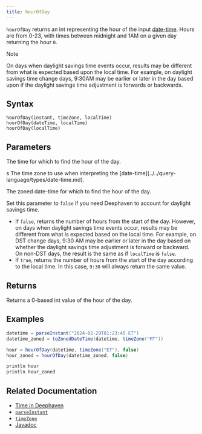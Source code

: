 ```yaml
---
title: hourOfDay
---
```


`hourOfDay` returns an int representing the hour of the input [date-time](../../query-language/types/date-time.md). Hours are from 0-23, with times between midnight and 1AM on a given day returning the hour `0`.

> [!NOTE]
> On days when daylight savings time events occur, results may be different from what is expected based upon the local time. For example, on daylight savings time change days, 9:30AM may be earlier or later in the day based upon if the daylight savings time adjustment is forwards or backwards.

## Syntax

```
hourOfDay(instant, timeZone, localTime)
hourOfDay(dateTime, localTime)
hourOfDay(localTime)
```

## Parameters

<ParamTable>
<Param name="instant" type="Instant">

The time for which to find the hour of the day.

</Param>
<Param name="timeZone" type="TimeZone">
s
The time zone to use when interpreting the [date-time](../../query-language/types/date-time.md).

</Param>
<Param name="dateTime" type="ZonedDateTime">

The zoned date-time for which to find the hour of the day.

</Param>
<Param name="localTime" type="boolean">

Set this parameter to `false` if you need Deephaven to account for daylight savings time.

- If `false`, returns the number of hours from the start of the day. However, on days when daylight savings time events occur, results may be different from what is expected based on the local time. For example, on DST change days, 9:30 AM may be earlier or later in the day based on whether the daylight savings time adjustment is forward or backward. On non-DST days, the result is the same as if `localTime` is `false`.
- If `true`, returns the number of hours from the start of the day according to the local time. In this case, `9:30` will always return the same value.

</Param>
</ParamTable>

## Returns

Returns a 0-based int value of the hour of the day.

## Examples

```groovy order=:log
datetime = parseInstant("2024-02-29T01:23:45 ET")
datetime_zoned = toZonedDateTime(datetime, timeZone("MT"))

hour = hourOfDay(datetime, timeZone("ET"), false)
hour_zoned = hourOfDay(datetime_zoned, false)

println hour
println hour_zoned
```

## Related Documentation

- [Time in Deephaven](../../../conceptual/time-in-deephaven.md)
- [`parseInstant`](./parseInstant.md)
- [`timeZone`](./timeZone.md)
- [Javadoc](https://deephaven.io/core/javadoc/io/deephaven/time/DateTimeUtils.html#hourOfDay(java.time.Instant,java.time.ZoneId,boolean))
